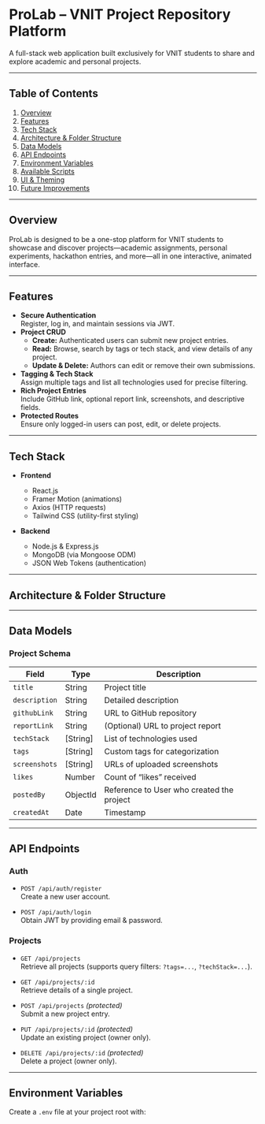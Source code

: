 # ProLab – VNIT Project Repository Platform

A full-stack web application built exclusively for VNIT students to share and explore academic and personal projects.

---

## Table of Contents

1. [Overview](#overview)  
2. [Features](#features)  
3. [Tech Stack](#tech-stack)  
4. [Architecture & Folder Structure](#architecture--folder-structure)  
5. [Data Models](#data-models)  
6. [API Endpoints](#api-endpoints)  
7. [Environment Variables](#environment-variables)  
8. [Available Scripts](#available-scripts)  
9. [UI & Theming](#ui--theming)  
10. [Future Improvements](#future-improvements)

---

## Overview

ProLab is designed to be a one-stop platform for VNIT students to showcase and discover projects—academic assignments, personal experiments, hackathon entries, and more—all in one interactive, animated interface.

---

## Features

- **Secure Authentication**  
  Register, log in, and maintain sessions via JWT.  
- **Project CRUD**  
  - **Create:** Authenticated users can submit new project entries.  
  - **Read:** Browse, search by tags or tech stack, and view details of any project.  
  - **Update & Delete:** Authors can edit or remove their own submissions.  
- **Tagging & Tech Stack**  
  Assign multiple tags and list all technologies used for precise filtering.  
- **Rich Project Entries**  
  Include GitHub link, optional report link, screenshots, and descriptive fields.  
- **Protected Routes**  
  Ensure only logged-in users can post, edit, or delete projects.

---

## Tech Stack

- **Frontend**  
  - React.js  
  - Framer Motion (animations)  
  - Axios (HTTP requests)  
  - Tailwind CSS (utility-first styling)  

- **Backend**  
  - Node.js & Express.js  
  - MongoDB (via Mongoose ODM)  
  - JSON Web Tokens (authentication)  

---

## Architecture & Folder Structure


---

## Data Models

### Project Schema
| Field        | Type         | Description                                  |
| ------------ | ------------ | -------------------------------------------- |
| `title`      | String       | Project title                                |
| `description`| String       | Detailed description                         |
| `githubLink` | String       | URL to GitHub repository                     |
| `reportLink` | String       | (Optional) URL to project report             |
| `techStack`  | [String]     | List of technologies used                    |
| `tags`       | [String]     | Custom tags for categorization               |
| `screenshots`| [String]     | URLs of uploaded screenshots                 |
| `likes`      | Number       | Count of “likes” received                    |
| `postedBy`   | ObjectId     | Reference to User who created the project    |
| `createdAt`  | Date         | Timestamp                                    |

---

## API Endpoints

### Auth
- `POST /api/auth/register`  
  Create a new user account.

- `POST /api/auth/login`  
  Obtain JWT by providing email & password.

### Projects
- `GET /api/projects`  
  Retrieve all projects (supports query filters: `?tags=...`, `?techStack=...`).

- `GET /api/projects/:id`  
  Retrieve details of a single project.

- `POST /api/projects` *(protected)*  
  Submit a new project entry.

- `PUT /api/projects/:id` *(protected)*  
  Update an existing project (owner only).

- `DELETE /api/projects/:id` *(protected)*  
  Delete a project (owner only).

---

## Environment Variables

Create a `.env` file at your project root with:

